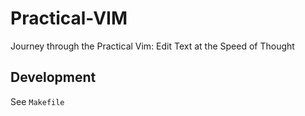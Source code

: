 # Practical-VIM
Journey through the Practical Vim: Edit Text at the Speed of Thought

## Development
See `Makefile`
